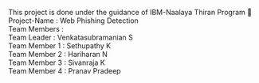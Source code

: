 This project is done under the guidance of IBM-Naalaya Thiran Program :fishing_pole_and_fish: <br/>
Project-Name : Web Phishing Detection<br/>
Team Members : <br/>
Team Leader : Venkatasubramanian S <br/>
Team Member 1 : Sethupathy K <br/>
Team Member 2 : Hariharan N <br/>
Team Member 3 : Sivanraja K <br/>
Team Member 4 : Pranav Pradeep <br/>
